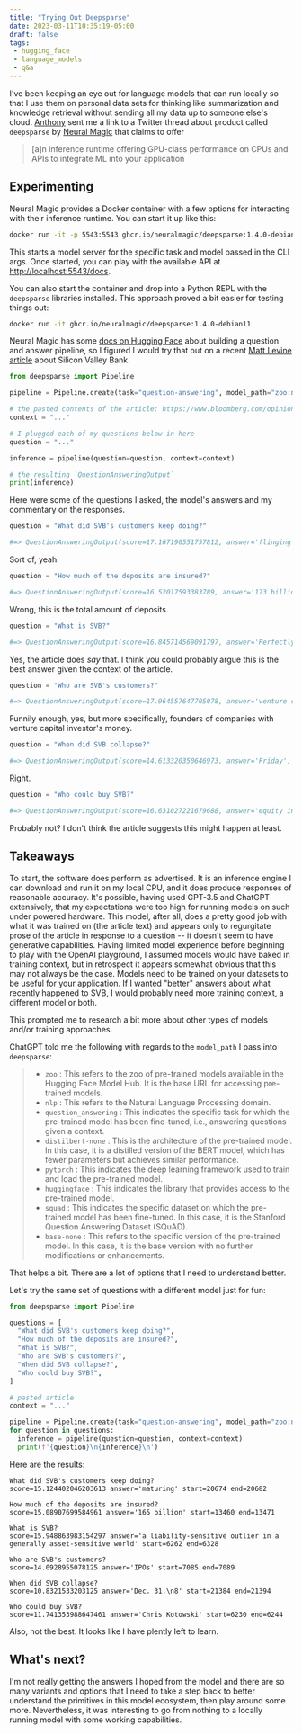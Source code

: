 ```yaml
---
title: "Trying Out Deepsparse"
date: 2023-03-11T10:35:19-05:00
draft: false
tags:
 - hugging_face
 - language_models
 - q&a
---
```


I've been keeping an eye out for language models that can run locally so that I use them on personal data sets for thinking like summarization and knowledge retrieval without sending all my data up to someone else's cloud.
[Anthony](https://github.com/aagnone3) sent me a link to a Twitter thread about product called `deepsparse` by [Neural Magic](https://neuralmagic.com/) that claims to offer

> [a]n inference runtime offering GPU-class performance on CPUs and APIs to integrate ML into your application

## Experimenting

Neural Magic provides a Docker container with a few options for interacting with their inference runtime.
You can start it up like this:

```sh
docker run -it -p 5543:5543 ghcr.io/neuralmagic/deepsparse:1.4.0-debian11 deepsparse.server --task question_answering --model_path "zoo:nlp/question_answering/distilbert-none/pytorch/huggingface/squad/base-none"
```

This starts a model server for the specific task and model passed in the CLI args.
Once started, you can play with the available API at [http://localhost:5543/docs](http://localhost:5543/docs).

You can also start the container and drop into a Python REPL with the `deepsparse` libraries installed.
This approach proved a bit easier for testing things out:

```sh
docker run -it ghcr.io/neuralmagic/deepsparse:1.4.0-debian11
```

Neural Magic has some [docs on Hugging Face](https://huggingface.co/spaces/neuralmagic/question-answering) about building a question and answer pipeline, so I figured I would try that out on a recent [Matt Levine article](https://www.bloomberg.com/opinion/articles/2023-03-10/startup-bank-had-a-startup-bank-run) about Silicon Valley Bank.

```python
from deepsparse import Pipeline

pipeline = Pipeline.create(task="question-answering", model_path="zoo:nlp/question_answering/distilbert-none/pytorch/huggingface/squad/base-none")

# the pasted contents of the article: https://www.bloomberg.com/opinion/articles/2023-03-10/startup-bank-had-a-startup-bank-run
context = "..."

# I plugged each of my questions below in here
question = "..."

inference = pipeline(question=question, context=context)

# the resulting `QuestionAnsweringOutput`
print(inference)
```

Here were some of the questions I asked, the model's answers and my commentary on the responses.

```python
question = "What did SVB's customers keep doing?"

#=> QuestionAnsweringOutput(score=17.167190551757812, answer='flinging money', start=1839, end=1853)
```

Sort of, yeah.

```python
question = "How much of the deposits are insured?"

#=> QuestionAnsweringOutput(score=16.52017593383789, answer='173 billion', start=12490, end=12501)
```

Wrong, this is the total amount of deposits.

```python
question = "What is SVB?"

#=> QuestionAnsweringOutput(score=16.845714569091797, answer='Perfectly reasonable banking service', start=1910, end=1946)
```

Yes, the article does _say_ that. I think you could probably argue this is the best answer given the context of the article.

```python
question = "Who are SVB's customers?"

#=> QuestionAnsweringOutput(score=17.964557647705078, answer='venture capital investors', start=10901, end=10926)
```

Funnily enough, yes, but more specifically, founders of companies with venture capital investor's money.

```python
question = "When did SVB collapse?"

#=> QuestionAnsweringOutput(score=14.613320350646973, answer='Friday', start=11559, end=11565)
```

Right.

```python
question = "Who could buy SVB?"

#=> QuestionAnsweringOutput(score=16.631027221679688, answer='equity investors', start=1275, end=1291)
```

Probably not? I don't think the article suggests this might happen at least.

## Takeaways

To start, the software does perform as advertised.
It is an inference engine I can download and run it on my local CPU, and it does produce responses of reasonable accuracy.
It's possible, having used GPT-3.5 and ChatGPT extensively, that my expectations were too high for running models on such under powered hardware.
This model, after all, does a pretty good job with what it was trained on (the article text) and appears only to regurgitate prose of the article in response to a question -- it doesn't seem to have generative capabilities.
Having limited model experience before beginning to play with the OpenAI playground, I assumed models would have baked in training context, but in retrospect it appears somewhat obvious that this may not always be the case.
Models need to be trained on your datasets to be useful for your application. If I wanted "better" answers about what recently happened to SVB, I would probably need more training context, a different model or both.

This prompted me to research a bit more about other types of models and/or training approaches.

ChatGPT told me the following with regards to the `model_path` I pass into `deepsparse`:

> - `zoo` : This refers to the zoo of pre-trained models available in the Hugging Face Model Hub. It is the base URL for accessing pre-trained models.
> - `nlp` : This refers to the Natural Language Processing domain.
> - `question_answering` : This indicates the specific task for which the pre-trained model has been fine-tuned, i.e., answering questions given a context.
> - `distilbert-none` : This is the architecture of the pre-trained model. In this case, it is a distilled version of the BERT model, which has fewer parameters but achieves similar performance.
> - `pytorch` : This indicates the deep learning framework used to train and load the pre-trained model.
> - `huggingface` : This indicates the library that provides access to the pre-trained model.
> - `squad` : This indicates the specific dataset on which the pre-trained model has been fine-tuned. In this case, it is the Stanford Question Answering Dataset (SQuAD).
> - `base-none` : This refers to the specific version of the pre-trained model. In this case, it is the base version with no further modifications or enhancements.


That helps a bit.
There are a lot of options that I need to understand better.

Let's try the same set of questions with a different model just for fun:

```python
from deepsparse import Pipeline

questions = [
  "What did SVB's customers keep doing?",
  "How much of the deposits are insured?",
  "What is SVB?",
  "Who are SVB's customers?",
  "When did SVB collapse?",
  "Who could buy SVB?",
]

# pasted article
context = "..."

pipeline = Pipeline.create(task="question-answering", model_path="zoo:nlp/question_answering/bert-base/pytorch/huggingface/squad/12layer_pruned80_quant-none-vnni")
for question in questions:
  inference = pipeline(question=question, context=context)
  print(f'{question}\n{inference}\n')

```

Here are the results:

```text
What did SVB's customers keep doing?
score=15.124402046203613 answer='maturing' start=20674 end=20682

How much of the deposits are insured?
score=15.08907699584961 answer='165 billion' start=13460 end=13471

What is SVB?
score=15.948863983154297 answer='a liability-sensitive outlier in a generally asset-sensitive world' start=6262 end=6328

Who are SVB's customers?
score=14.0928955078125 answer='IPOs' start=7085 end=7089

When did SVB collapse?
score=10.8321533203125 answer='Dec. 31.\n8' start=21384 end=21394

Who could buy SVB?
score=11.741353988647461 answer='Chris Kotowski' start=6230 end=6244
```

Also, not the best.
It looks like I have plently left to learn.

## What's next?

I'm not really getting the answers I hoped from the model and there are so many variants and options that I need to take a step back to better understand the primitives in this model ecosystem, then play around some more.
Nevertheless, it was interesting to go from nothing to a locally running model with some working capabilities.
